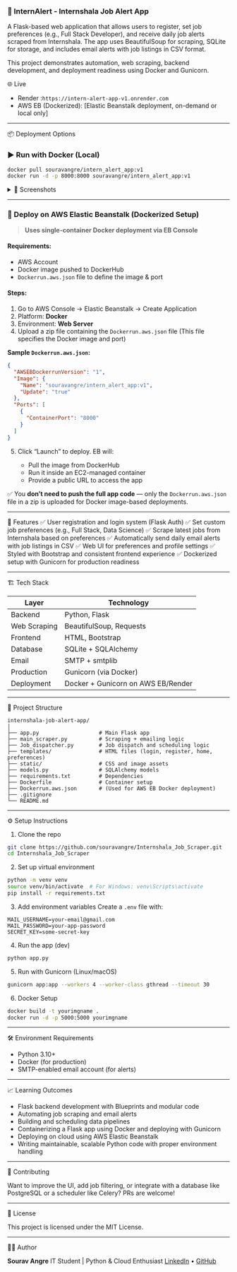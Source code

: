  ### 🚀 InternAlert - Internshala Job Alert App

A Flask-based web application that allows users to register, set job preferences (e.g., Full Stack Developer), and receive daily job alerts scraped from Internshala. The app uses BeautifulSoup for scraping, SQLite for storage, and includes email alerts with job listings in CSV format.

This project demonstrates automation, web scraping, backend development, and deployment readiness using Docker and Gunicorn.

🌐 Live

- Render :``` https://intern-alert-app-v1.onrender.com ```
- AWS EB (Dockerized): [Elastic Beanstalk deployment, on-demand or local only] 
---

📦 Deployment Options

### ▶️ Run with Docker (Local)

```bash
docker pull souravangre/intern_alert_app:v1
docker run -d -p 8000:8000 souravangre/intern_alert_app:v1
```

<details>
<summary>📸 Screenshots</summary>
- Architechture<img width="1024" height="1024" alt="image" src="https://github.com/user-attachments/assets/78e9671a-6892-44fb-9be1-d01d3fa0db86" />

- APP on AWS <img width="1366" height="698" alt="Screenshot 2025-08-05 142048" src="https://github.com/user-attachments/assets/43cc8077-e803-4ffc-a7a4-4d6e3e23c83d" />
- EB and Health checks<img width="1364" height="722" alt="Screenshot 2025-08-05 141947" src="https://github.com/user-attachments/assets/e221cf4c-ae53-49dc-bc55-2097bbe960e5" />

</details>

---

### 🚀 Deploy on AWS Elastic Beanstalk (Dockerized Setup)

> **Uses single-container Docker deployment via EB Console**

#### Requirements:

* AWS Account
* Docker image pushed to DockerHub
* `Dockerrun.aws.json` file to define the image & port

#### Steps:

1. Go to AWS Console → Elastic Beanstalk → Create Application
2. Platform: **Docker**
3. Environment: **Web Server**
4. Upload a zip file containing the `Dockerrun.aws.json` file
   (This file specifies the Docker image and port)

**Sample `Dockerrun.aws.json`:**

```json
{
  "AWSEBDockerrunVersion": "1",
  "Image": {
    "Name": "souravangre/intern_alert_app:v1",
    "Update": "true"
  },
  "Ports": [
    {
      "ContainerPort": "8000"
    }
  ]
}
```

5. Click “Launch” to deploy. EB will:

   * Pull the image from DockerHub
   * Run it inside an EC2-managed container
   * Provide a public URL to access the app

✅ You **don’t need to push the full app code** — only the `Dockerrun.aws.json` file in a zip is uploaded for Docker image-based deployments.

---

📌 Features
✅ User registration and login system (Flask Auth)
✅ Set custom job preferences (e.g., Full Stack, Data Science)
✅ Scrape latest jobs from Internshala based on preferences
✅ Automatically send daily email alerts with job listings in CSV
✅ Web UI for preferences and profile settings
✅ Styled with Bootstrap and consistent frontend experience
✅ Dockerized setup with Gunicorn for production readiness

---

🏗️ Tech Stack

| Layer        | Technology                         |
| ------------ | ---------------------------------- |
| Backend      | Python, Flask                      |
| Web Scraping | BeautifulSoup, Requests            |
| Frontend     | HTML, Bootstrap                    |
| Database     | SQLite + SQLAlchemy                |
| Email        | SMTP + smtplib                     |
| Production   | Gunicorn (via Docker)              |
| Deployment   | Docker + Gunicorn on AWS EB/Render |

---

📂 Project Structure

```
internshala-job-alert-app/
│
├── app.py                   # Main Flask app
├── main_scraper.py          # Scraping + emailing logic
├── Job_dispatcher.py        # Job dispatch and scheduling logic
├── templates/               # HTML files (login, register, home, preferences)
├── static/                  # CSS and image assets
├── models.py                # SQLAlchemy models
├── requirements.txt         # Dependencies
├── Dockerfile               # Container setup
├── Dockerrun.aws.json       # (Used for AWS EB Docker deployment)
├── .gitignore
└── README.md
```

---

⚙️ Setup Instructions

1. Clone the repo

```bash
git clone https://github.com/souravangre/Internshala_Job_Scraper.git
cd Internshala_Job_Scraper
```

2. Set up virtual environment

```bash
python -m venv venv
source venv/bin/activate  # For Windows: venv\Scripts\activate
pip install -r requirements.txt
```

3. Add environment variables
   Create a `.env` file with:

```env
MAIL_USERNAME=your-email@gmail.com  
MAIL_PASSWORD=your-app-password  
SECRET_KEY=some-secret-key  
```

4. Run the app (dev)

```bash
python app.py
```

5. Run with Gunicorn (Linux/macOS)

```bash
gunicorn app:app --workers 4 --worker-class gthread --timeout 30
```

6. Docker Setup

```bash
docker build -t yourimgname .
docker run -d -p 5000:5000 yourimgname
```

---

🛠️ Environment Requirements

* Python 3.10+
* Docker (for production)
* SMTP-enabled email account (for alerts)

---

📈 Learning Outcomes

* Flask backend development with Blueprints and modular code
* Automating job scraping and email alerts
* Building and scheduling data pipelines
* Containerizing a Flask app using Docker and deploying with Gunicorn
* Deploying on cloud using AWS Elastic Beanstalk
* Writing maintainable, scalable Python code with proper environment handling

---

🤝 Contributing

Want to improve the UI, add job filtering, or integrate with a database like PostgreSQL or a scheduler like Celery? PRs are welcome!

---

📄 License

This project is licensed under the MIT License.

---

🙋‍♂️ Author

**Sourav Angre**
IT Student | Python & Cloud Enthusiast
[LinkedIn](www.linkedin.com/in/sourav-angre) • [GitHub](https://github.com/souravangre)

```
